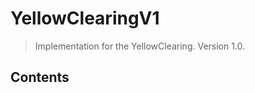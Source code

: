 # YellowClearingV1


> Implementation for the YellowClearing. Version 1.0.

## Contents
<!-- START doctoc -->
<!-- END doctoc -->
